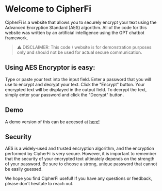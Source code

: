 # Welcome to CipherFi
CipherFi is a website that allows you to securely encrypt your text using the Advanced Encryption Standard (AES) algorithm. All of the code for this website was written by an artificial intelligence using the GPT chatbot framework.

> :warning: DISCLAIMER: This code / website is for demonstration purposes only and should not be used for actual secure communication.


## Using AES Encryptor is easy:

Type or paste your text into the input field.
Enter a password that you will use to encrypt and decrypt your text.
Click the "Encrypt" button.
Your encrypted text will be displayed in the output field. To decrypt the text, simply enter your password and click the "Decrypt" button.

## Demo
A demo version of this can be accesed at [here!](https://www.encrypt.jackbenson.xyz/)

## Security
AES is a widely-used and trusted encryption algorithm, and the encryption performed by CipherFi is very secure. However, it is important to remember that the security of your encrypted text ultimately depends on the strength of your password. Be sure to choose a strong, unique password that cannot be easily guessed.

We hope you find CipherFi useful! If you have any questions or feedback, please don't hesitate to reach out.
